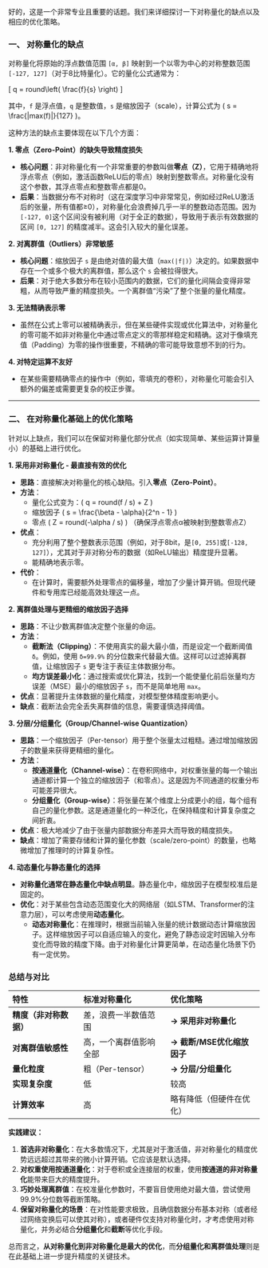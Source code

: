 好的，这是一个非常专业且重要的话题。我们来详细探讨一下对称量化的缺点以及相应的优化策略。

### 一、 对称量化的缺点

对称量化将原始的浮点数值范围 `[α, β]` 映射到一个以零为中心的对称整数范围 `[-127, 127]`（对于8比特量化）。它的量化公式通常为：

\[
q = round\left( \frac{f}{s} \right)
\]

其中，`f` 是浮点值，`q` 是整数值，`s` 是缩放因子（scale），计算公式为 \( s = \frac{|max(f)|}{127} \)。

这种方法的缺点主要体现在以下几个方面：

**1. 零点（Zero-Point）的缺失导致精度损失**
*   **核心问题**：非对称量化有一个非常重要的参数叫做**零点（Z）**，它用于精确地将浮点零点（例如，激活函数ReLU后的零点）映射到整数零点。对称量化没有这个参数，其浮点零点和整数零点都是0。
*   **后果**：当数据分布不对称时（这在深度学习中非常常见，例如经过ReLU激活后的张量，所有值都≥0），对称量化会浪费掉几乎一半的整数动态范围。因为`[-127, 0]`这个区间没有被利用（对于全正的数据），导致用于表示有效数据的区间 `[0, 127]` 的精度减半。这会引入较大的量化误差。

**2. 对离群值（Outliers）非常敏感**
*   **核心问题**：缩放因子 `s` 是由绝对值的最大值（`max(|f|)`）决定的。如果数据中存在一个或多个极大的离群值，那么这个 `s` 会被拉得很大。
*   **后果**：对于绝大多数分布在较小范围内的数据，它们的量化间隔会变得非常粗，从而导致严重的精度损失。一个离群值“污染”了整个张量的量化精度。

**3. 无法精确表示零**
*   虽然在公式上零可以被精确表示，但在某些硬件实现或优化算法中，对称量化的零可能不如非对称量化中通过零点定义的零那样稳定和精确。这对于像填充值（Padding）为零的操作很重要，不精确的零可能导致意想不到的行为。

**4. 对特定运算不友好**
*   在某些需要精确零点的操作中（例如，零填充的卷积），对称量化可能会引入额外的偏差或需要更复杂的校正步骤。

---

### 二、 在对称量化基础上的优化策略

针对以上缺点，我们可以在保留对称量化部分优点（如实现简单、某些运算计算量小）的基础上进行优化。

**1. 采用非对称量化 - 最直接有效的优化**
*   **思路**：直接解决对称量化的核心缺陷。引入**零点（Zero-Point）**。
*   **方法**：
    *   量化公式变为：\( q = round(f / s) + Z \)
    *   缩放因子 \( s = \frac{\beta - \alpha}{2^n - 1} \)
    *   零点 \( Z = round(-\alpha / s) \) （确保浮点零点α被映射到整数零点Z）
*   **优点**：
    *   充分利用了整个整数表示范围（例如，对于8bit，是`[0, 255]`或`[-128, 127]`），尤其对于非对称分布的数据（如ReLU输出）精度提升显著。
    *   能精确地表示零。
*   **代价**：
    *   在计算时，需要额外处理零点的偏移量，增加了少量计算开销。但现代硬件和专用库已经能高效处理这一点。

**2. 离群值处理与更精细的缩放因子选择**
*   **思路**：不让少数离群值决定整个张量的命运。
*   **方法**：
    *   **截断法（Clipping）**：不使用真实的最大最小值，而是设定一个截断阈值 `δ`。例如，使用 `δ=99.9%` 的分位数来代替最大值。这样可以过滤掉离群值，让缩放因子 `s` 更专注于表征主体数据分布。
    *   **均方误差最小化**：通过搜索或优化算法，找到一个能使量化前后张量均方误差（MSE）最小的缩放因子 `s`，而不是简单地用 `max`。
*   **优点**：显著提升主体数据的量化精度，对模型整体精度影响更小。
*   **缺点**：截断法会完全丢失离群值的信息，需要谨慎选择阈值。

**3. 分层/分组量化（Group/Channel-wise Quantization）**
*   **思路**：一个缩放因子（Per-tensor）用于整个张量太过粗糙。通过增加缩放因子的数量来获得更精细的量化。
*   **方法**：
    *   **按通道量化（Channel-wise）**：在卷积网络中，对权重张量的每一个输出通道都计算一个独立的缩放因子（和零点）。这是因为不同通道的权重分布可能差异很大。
    *   **分组量化（Group-wise）**：将张量在某个维度上分成更小的组，每个组有自己的量化参数。这是通道量化的一种泛化，在保持精度和计算复杂度之间折衷。
*   **优点**：极大地减少了由于张量内部数据分布差异大而导致的精度损失。
*   **缺点**：增加了需要存储和计算的量化参数（scale/zero-point）的数量，也略微增加了推理时的计算复杂性。

**4. 动态量化与静态量化的选择**
*   **对称量化通常在静态量化中缺点明显**。静态量化中，缩放因子在模型校准后是固定的。
*   **优化**：对于某些包含动态范围变化大的网络层（如LSTM、Transformer的注意力层），可以考虑使用**动态量化**。
    *   **动态对称量化**：在推理时，根据当前输入张量的统计数据动态计算缩放因子。这样缩放因子可以自适应输入的变化，避免了静态设定时因输入分布变化而导致的精度下降。由于对称量化计算更简单，在动态量化场景下仍有一定优势。

### 总结与对比

| 特性 | 标准对称量化 | 优化策略 |
| :--- | :--- | :--- |
| **精度（非对称数据）** | 差，浪费一半数值范围 | **→ 采用非对称量化** |
| **对离群值敏感性** | 高，一个离群值影响全部 | **→ 截断/MSE优化缩放因子** |
| **量化粒度** | 粗（Per-tensor） | **→ 分层/分组量化** |
| **实现复杂度** | 低 | 较高 |
| **计算效率** | 高 | 略有降低（但硬件在优化） |

**实践建议：**

1.  **首选非对称量化**：在大多数情况下，尤其是对于激活值，非对称量化的精度优势远远超过其带来的微小计算开销。它应该是默认选择。
2.  **对权重使用按通道量化**：对于卷积或全连接层的权重，使用**按通道的非对称量化**能带来巨大的精度提升。
3.  **巧妙处理离群值**：在校准量化参数时，不要盲目使用绝对最大值，尝试使用99.9%分位数等截断策略。
4.  **保留对称量化的场景**：在对性能要求极致，且确信数据分布基本对称（或者经过网络变换后可以使其对称），或者硬件仅支持对称量化时，才考虑使用对称量化，并务必结合**分组量化**和**截断**等优化手段。

总而言之，**从对称量化到非对称量化是最大的优化**，而**分组量化和离群值处理**则是在此基础上进一步提升精度的关键技术。